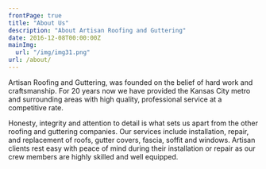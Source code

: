 ```yaml
---
frontPage: true
title: "About Us"
description: "About Artisan Roofing and Guttering"
date: 2016-12-08T00:00:00Z
mainImg:
  url: "/img/img31.png"
url: /about/
---
```


Artisan Roofing and Guttering, was founded on the belief of hard work and craftsmanship. For 20 years now we have provided the Kansas City metro and surrounding areas with high quality, professional service at a competitive rate.

Honesty, integrity and attention to detail is what sets us apart from the other roofing and guttering companies. Our services include installation, repair, and replacement of roofs, gutter covers, fascia, soffit and windows. Artisan clients rest easy with peace of mind during their installation or repair as our crew members are highly skilled and well equipped.

<!--more-->
